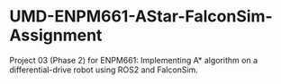 # UMD-ENPM661-AStar-FalconSim-Assignment
Project 03 (Phase 2) for ENPM661: Implementing A* algorithm on a differential-drive robot using ROS2 and FalconSim.

